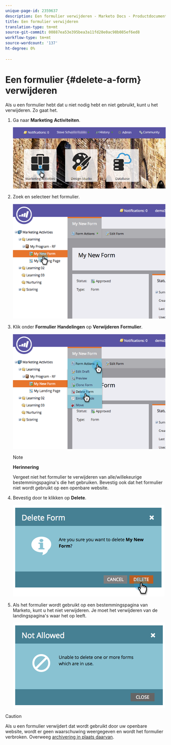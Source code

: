 ```yaml
---
unique-page-id: 2359637
description: Een formulier verwijderen - Marketo Docs - Productdocumentatie
title: Een formulier verwijderen
translation-type: tm+mt
source-git-commit: 00887ea53e395bea3a11fd28e0ac98b085ef6ed8
workflow-type: tm+mt
source-wordcount: '137'
ht-degree: 0%

---
```



# Een formulier {#delete-a-form} verwijderen

Als u een formulier hebt dat u niet nodig hebt en niet gebruikt, kunt u het verwijderen. Zo gaat het.

1. Ga naar **Marketing** **Activiteiten**.

   ![](assets/login-marketing-activities-3.png)

1. Zoek en selecteer het formulier.

   ![](assets/image2014-9-15-12-3a1-3a18.png)

1. Klik onder **Formulier** **Handelingen** op **Verwijderen** **Formulier**.

   ![](assets/image2014-9-15-12-3a1-3a27.png)

   >[!NOTE]
   >
   >**Herinnering**
   >
   >
   >Vergeet niet het formulier te verwijderen van alle/willekeurige bestemmingspagina&#39;s die het gebruiken. Bevestig ook dat het formulier niet wordt gebruikt op een openbare website.

1. Bevestig door te klikken op **Delete**.

   ![](assets/image2014-9-15-12-3a1-3a37.png)

1. Als het formulier wordt gebruikt op een bestemmingspagina van Marketo, kunt u het niet verwijderen. Je moet het verwijderen van de landingspagina&#39;s waar het op leeft.

   ![](assets/image2014-9-15-12-3a1-3a44.png)

>[!CAUTION]
>
>Als u een formulier verwijdert dat wordt gebruikt door uw openbare website, wordt er geen waarschuwing weergegeven en wordt het formulier verbroken. Overweeg [archivering in plaats daarvan](../../../../product-docs/email-marketing/drip-nurturing/using-stream-content/archive-and-unarchive-stream-content.md).

